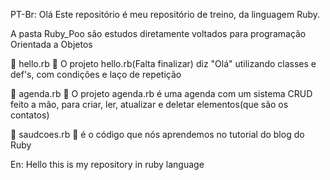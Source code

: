 PT-Br:
Olá Este repositório é meu repositório de treino, da linguagem Ruby.

A pasta Ruby_Poo são estudos diretamente voltados para programação Orientada a Objetos

💎 hello.rb    💎  O projeto hello.rb(Falta finalizar) diz "Olá" utilizando classes e def's, com condições e laço de repetição

💎 agenda.rb   💎 O projeto agenda.rb é uma agenda com um sistema CRUD feito a mão, para criar, ler, atualizar e deletar elementos(que são os contatos)

💎 saudcoes.rb 💎 é o código que nós aprendemos no tutorial do blog do Ruby

En:
Hello this is my repository in ruby language
